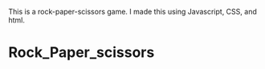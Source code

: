 This is a rock-paper-scissors game. I made this using Javascript, CSS, and html. 

# Rock_Paper_scissors
